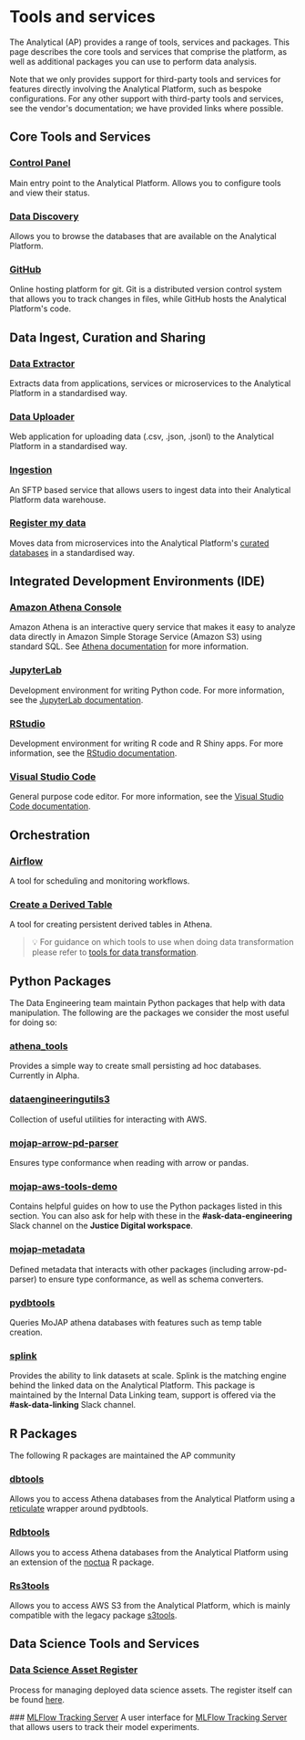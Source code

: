 # Tools and services

The Analytical (AP) provides a range of tools, services and packages. This page describes the core tools and services that comprise the platform, as well as additional packages you can use to perform data analysis.

Note that we only provides support for third-party tools and services for features directly involving the Analytical Platform, such as bespoke configurations. For any other support with third-party tools and services, see the vendor's documentation; we have provided links where possible.

## Core Tools and Services

### [Control Panel](control-panel.html)
Main entry point to the Analytical Platform. Allows you to configure tools and view their status.

### [Data Discovery](../data/curated-databases/data-documentation)
Allows you to browse the databases that are available on the Analytical Platform.

### [GitHub](https://github.com/)
Online hosting platform for git. Git is a distributed version control system that allows you to track changes in files, while GitHub hosts the Analytical Platform's code.

## Data Ingest, Curation and Sharing

### [Data Extractor](https://github.com/ministryofjustice/data-engineering-data-extractor)
Extracts data from applications, services or microservices to the Analytical Platform in a standardised way.

### [Data Uploader](data-uploader)
Web application for uploading data (.csv, .json, .jsonl) to the Analytical Platform in a standardised way.

### [Ingestion](ingestion)
An SFTP based service that allows users to ingest data into their Analytical Platform data warehouse.

### [Register my data](https://github.com/ministryofjustice/register-my-data)
Moves data from microservices into the Analytical Platform's [curated databases](../data/curated-databases) in a standardised way.

## Integrated Development Environments (IDE)

### [Amazon Athena Console](https://user-guidance.analytical-platform.service.justice.gov.uk/data/curated-databases/amazon-athena/#amazon-athena)
Amazon Athena is an interactive query service that makes it easy to analyze data directly in Amazon Simple Storage Service (Amazon S3) using standard SQL. See  [Athena documentation](https://user-guidance.analytical-platform.service.justice.gov.uk/data/curated-databases/amazon-athena/#amazon-athena) for more information.

### [JupyterLab](jupyterlab)
Development environment for writing Python code. For more information, see the [JupyterLab documentation](https://jupyterlab.readthedocs.io/en/latest/).

### [RStudio](rstudio)
Development environment for writing R code and R Shiny apps. For more information, see the [RStudio documentation](https://docs.posit.co/ide/user/).

### [Visual Studio Code](visual-studio-code)
General purpose code editor. For more information, see the [Visual Studio Code documentation](https://code.visualstudio.com/docs).

## Orchestration

### [Airflow](airflow)
A tool for scheduling and monitoring workflows.

### [Create a Derived Table](create-a-derived-table)
A tool for creating persistent derived tables in Athena.

> 💡 For guidance on which tools to use when doing data transformation please refer to [tools for data transformation](tools-for-data-transformation).

## Python Packages

The Data Engineering team maintain Python packages that help with data manipulation. The following are the packages we consider the most useful for doing so:

### [athena_tools](https://github.com/moj-analytical-services/athena_tools)
Provides a simple way to create small persisting ad hoc databases. Currently in Alpha.

### [dataengineeringutils3](https://github.com/moj-analytical-services/dataengineeringutils3)
Collection of useful utilities for interacting with AWS.

### [mojap-arrow-pd-parser](https://github.com/moj-analytical-services/mojap-arrow-pd-parser)
Ensures type conformance when reading with arrow or pandas.

### [mojap-aws-tools-demo](https://github.com/moj-analytical-services/mojap-aws-tools-demo)
Contains helpful guides on how to use the Python packages listed in this section. You can also ask for help with these in the **#ask-data-engineering** Slack channel on the **Justice Digital workspace**.

### [mojap-metadata](https://github.com/moj-analytical-services/mojap-metadata)
Defined metadata that interacts with other packages (including arrow-pd-parser) to ensure type conformance, as well as schema converters.

### [pydbtools](https://github.com/moj-analytical-services/pydbtools)
Queries MoJAP athena databases with features such as temp table creation.

### [splink](https://github.com/moj-analytical-services/splink)
Provides the ability to link datasets at scale. Splink is the matching engine behind the linked data on the Analytical Platform. This package is maintained by the Internal Data Linking team, support is offered via the **#ask-data-linking** Slack channel.

## R Packages

The following R packages are maintained the AP community

### [dbtools](https://github.com/moj-analytical-services/dbtools)
Allows you to access Athena databases from the Analytical Platform using a [reticulate](https://rstudio.github.io/reticulate/articles/package.html) wrapper around pydbtools.

### [Rdbtools](https://github.com/moj-analytical-services/Rdbtools)
Allows you to access Athena databases from the Analytical Platform using an extension of the [noctua](https://github.com/DyfanJones/noctua) R package.

### [Rs3tools](https://github.com/moj-analytical-services/Rs3tools)
Allows you to access AWS S3 from the Analytical Platform, which is mainly compatible with the legacy package [s3tools](https://github.com/moj-analytical-services/s3tools).

## Data Science Tools and Services

### [Data Science Asset Register](https://github.com/moj-analytical-services/data-science-assets)
Process for managing deployed data science assets. The register itself can be found [here](https://justiceuk-my.sharepoint.com/:u:/r/personal/william_miller1_justice_gov_uk/Documents/Data%20Science%20Asset%20Register/asset_register.html?csf=1&web=1&e=k9GzSK).

### [MLFlow Tracking Server](mlflow-tracking-server)
A user interface for [MLFlow Tracking Server](https://mlflow.org/docs/latest/tracking/server.html) that allows users to track their model experiments.
